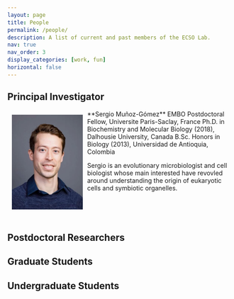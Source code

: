 ```yaml
---
layout: page
title: People
permalink: /people/
description: A list of current and past members of the ECSO Lab.
nav: true
nav_order: 3
display_categories: [work, fun]
horizontal: false
---
```


## Principal Investigator

<img align="left" style="float: left; padding: 10px 10px 10px 10px;" src="/assets/img/profile_pic.jpg" width="160"> 
**Sergio Muñoz-Gómez**  
EMBO Postdoctoral Fellow, Universite Paris-Saclay, France  
Ph.D. in Biochemistry and Molecular Biology (2018), Dalhousie University, Canada  
B.Sc. Honors in Biology (2013), Universidad de Antioquia, Colombia 

Sergio is an evolutionary microbiologist and cell biologist whose main interested have revovled around understanding the origin of eukaryotic cells and symbiotic organelles.  
  
<p>&nbsp;</p>
<p>&nbsp;</p>

## Postdoctoral Researchers

## Graduate Students

## Undergraduate Students
